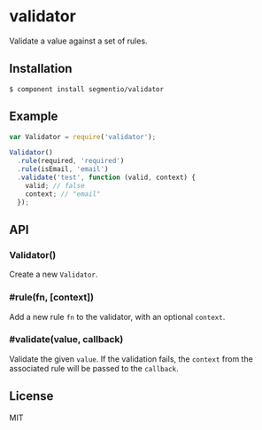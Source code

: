 # validator

  Validate a value against a set of rules.

## Installation

    $ component install segmentio/validator

## Example

```js
var Validator = require('validator');

Validator()
  .rule(required, 'required')
  .rule(isEmail, 'email')
  .validate('test', function (valid, context) {
    valid; // false
    context; // "email"
  });
```

## API

### Validator()
  
  Create a new `Validator`.

### #rule(fn, [context])
  
  Add a new rule `fn` to the validator, with an optional `context`. 

### #validate(value, callback)

  Validate the given `value`. If the validation fails, the `context` from the associated rule will be passed to the `callback`.
  
## License

  MIT
